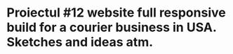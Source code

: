 # Proiectul #12 website full responsive build for a courier business in USA. Sketches and ideas atm.
